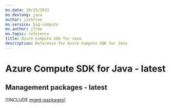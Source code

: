```yaml
---
ms.data: 10/25/2022
ms.devlang: java
author: joshfree
ms.service: big-compute
ms.author: jfree
ms.topic: reference
title: Azure Compute SDK for Java
description: Reference for Azure Compute SDK for Java
---
```

# Azure Compute SDK for Java - latest

## Management packages - latest
[!INCLUDE [mgmt-packages](compute-mgmt-index.md)]